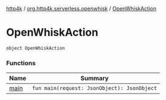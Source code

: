 [http4k](../../index.md) / [org.http4k.serverless.openwhisk](../index.md) / [OpenWhiskAction](./index.md)

# OpenWhiskAction

`object OpenWhiskAction`

### Functions

| Name | Summary |
|---|---|
| [main](main.md) | `fun main(request: JsonObject): JsonObject` |
